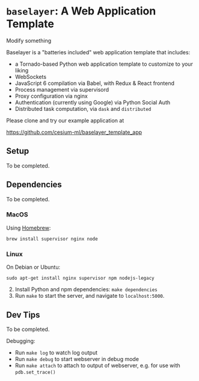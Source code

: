 # `baselayer`: A Web Application Template

Modify something

Baselayer is a "batteries included" web application template that includes:

- a Tornado-based Python web application template to customize to your liking
- WebSockets
- JavaScript 6 compilation via Babel, with Redux & React frontend
- Process management via supervisord
- Proxy configuration via nginx
- Authentication (currently using Google) via Python Social Auth
- Distributed task computation, via `dask` and `distributed`

Please clone and try our example application at

https://github.com/cesium-ml/baselayer_template_app

## Setup

To be completed.

## Dependencies

To be completed.

### MacOS

Using [Homebrew](http://brew.sh/):

`brew install supervisor nginx node`

### Linux

On Debian or Ubuntu:
```
sudo apt-get install nginx supervisor npm nodejs-legacy
```

2. Install Python and npm dependencies: `make dependencies`
3. Run `make` to start the server, and navigate to `localhost:5000`.

## Dev Tips

To be completed.

Debugging:


- Run `make log` to watch log output
- Run `make debug` to start webserver in debug mode
- Run `make attach` to attach to output of webserver, e.g. for use with `pdb.set_trace()`

